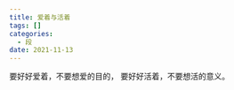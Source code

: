 ```yaml
---
title: 爱着与活着
tags: []
categories:
  - 段
date: 2021-11-13
---
```

要好好爱着，不要想爱的目的，
要好好活着，不要想活的意义。







